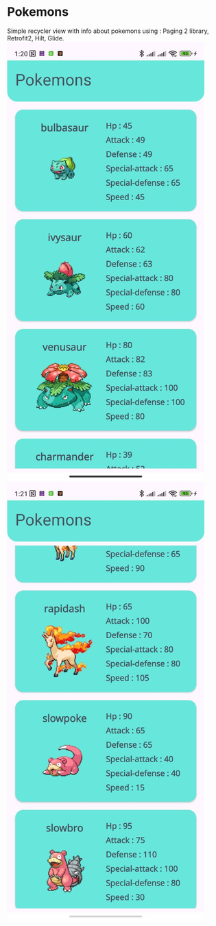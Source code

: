 # Pokemons

Simple recycler view with info about pokemons using : Paging 2 library, Retrofit2, Hilt, Glide.</br>
![image](https://github.com/VladislawQQ/Pokemons/blob/master/screenshots/1.jpg)
![image](https://github.com/VladislawQQ/Pokemons/blob/master/screenshots/2.jpg)
